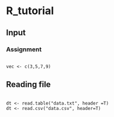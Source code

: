 #  R_tutorial
## Input
### Assignment
<code>
vec <- c(3,5,7,9)
</code>

## Reading file
<code>
dt <- read.table("data.txt", header =T)
dt <- read.csv("data.csv", header=T)
</code>
